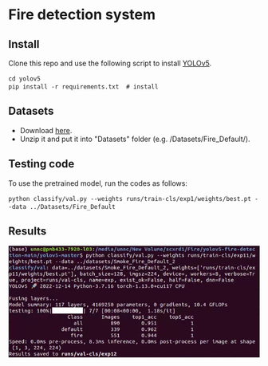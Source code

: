 # Fire detection system

## Install
Clone this repo and use the following script to install [YOLOv5](https://github.com/ultralytics/yolov5.git).
```
cd yolov5
pip install -r requirements.txt  # install
```

## Datasets
- Download [here](https://drive.google.com/file/d/1L2HsROH0Zt_0wJC21cEC-92CVxE0T_k-/view?usp=sharing).
- Unzip it and put it into "Datasets" folder (e.g. /Datasets/Fire_Default/).

## Testing code
To use the pretrained model, run the codes as follows:
```
python classify/val.py --weights runs/train-cls/exp1/weights/best.pt --data ../Datasets/Fire_Default

```

## Results
![Results](https://github.com/drx770/fire_detection/blob/main/result.png)


